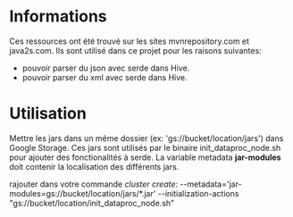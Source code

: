 
# Informations

Ces ressources ont été trouvé sur les sites mvnrepository.com et java2s.com.
Ils sont utilisé dans ce projet pour les raisons suivantes:
- pouvoir parser du json avec serde dans Hive.
- pouvoir parser du xml avec serde dans Hive.

# Utilisation

Mettre les jars dans un même dossier (ex: 'gs://bucket/location/jars') dans Google Storage.
Ces jars sont utilisés par le binaire init_dataproc_node.sh pour ajouter des fonctionalités à serde.
La variable metadata **jar-modules** doit contenir la localisation des différents jars.

rajouter dans votre commande *cluster create*:
    --metadata='jar-modules=gs://bucket/location/jars/*.jar'
    --initialization-actions "gs://bucket/location/init_dataproc_node.sh"
